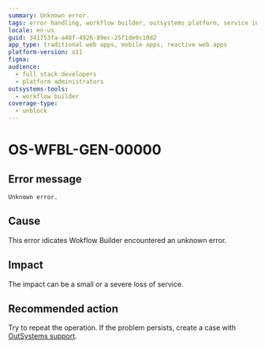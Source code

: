 ```yaml
---
summary: Unknown error.
tags: error handling, workflow builder, outsystems platform, service interruption
locale: en-us
guid: 341753fa-a48f-4926-89ec-25f1de0c10d2
app_type: traditional web apps, mobile apps, reactive web apps
platform-version: o11
figma:
audience:
  - full stack developers
  - platform administrators
outsystems-tools:
  - workflow builder
coverage-type:
  - unblock
---
```


# OS-WFBL-GEN-00000

## Error message

`Unknown error.`

## Cause

This error idicates Wokflow Builder encountered an unknown error. 

## Impact

The impact can be a small or a severe loss of service.

## Recommended action

Try to repeat the operation. If the problem persists, create a case with [OutSystems support](https://success.outsystems.com/Support).

